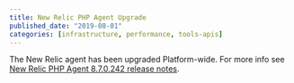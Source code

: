 ```yaml
---
title: New Relic PHP Agent Upgrade
published_date: "2019-08-01"
categories: [infrastructure, performance, tools-apis]
---
```

The New Relic agent has been upgraded Platform-wide. For more info see [New Relic PHP Agent 8.7.0.242 release notes](https://docs.newrelic.com/docs/release-notes/agent-release-notes/php-release-notes/php-agent-870242).
